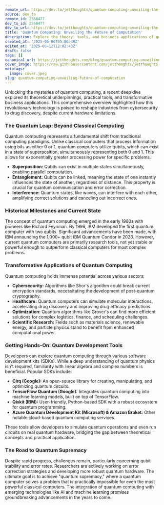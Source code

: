 ```yaml
---
remote_url: https://dev.to/jetthoughts/quantum-computing-unveiling-the-future-of-computation-37b2
source: dev_to
remote_id: 2568477
dev_to_id: 2568477
dev_to_url: https://dev.to/jetthoughts/quantum-computing-unveiling-the-future-of-computation-37b2
title: 'Quantum Computing: Unveiling the Future of Computation'
description: Explore the theory, tools, and business applications of quantum computing, from its fundamental principles to its potential to revolutionize industries like cybersecurity and drug discovery.
created_at: '2025-06-06T05:00:48Z'
edited_at: '2025-06-12T12:02:43Z'
draft: false
tags: []
canonical_url: https://jetthoughts.com/blog/quantum-computing-unveiling-future-of-computation/
cover_image: https://raw.githubusercontent.com/jetthoughts/jetthoughts.github.io/master/content/blog/quantum-computing-unveiling-future-of-computation/cover.jpeg
metatags:
  image: cover.jpeg
slug: quantum-computing-unveiling-future-of-computation
---
```

Unlocking the mysteries of quantum computing, a recent deep dive explored its theoretical underpinnings, practical tools, and transformative business applications. This comprehensive overview highlighted how this revolutionary technology is poised to reshape industries from cybersecurity to drug discovery, despite current hardware limitations.

### The Quantum Leap: Beyond Classical Computing

Quantum computing represents a fundamental shift from traditional computing paradigms. Unlike classical computers that process information using bits as either 0 or 1, quantum computers utilize qubits, which can exist in a state of superposition, simultaneously representing both 0 and 1. This allows for exponentially greater processing power for specific problems.

*   **Superposition:** Qubits can exist in multiple states simultaneously, enabling parallel computation.
*   **Entanglement:** Qubits can be linked, meaning the state of one instantly influences the state of another, regardless of distance. This property is crucial for quantum communication and error correction.
*   **Interference:** Quantum states, like waves, can interfere with each other, amplifying correct solutions and canceling out incorrect ones.

### Historical Milestones and Current State

The concept of quantum computing emerged in the early 1980s with pioneers like Richard Feynman. By 1996, IBM developed the first quantum computer with two qubits. Significant advancements have been made, with IBM announcing the 1,000+ qubit IBM Quantum Condor in 2023. However, current quantum computers are primarily research tools, not yet stable or powerful enough to outperform classical computers for most complex problems.

### Transformative Applications of Quantum Computing

Quantum computing holds immense potential across various sectors:

*   **Cybersecurity:** Algorithms like Shor's algorithm could break current encryption standards, necessitating the development of post-quantum cryptography.
*   **Healthcare:** Quantum computers can simulate molecular interactions, accelerating drug discovery and improving drug efficacy predictions.
*   **Optimization:** Quantum algorithms like Grover's can find more efficient solutions for complex logistics, finance, and scheduling challenges.
*   **Scientific Research:** Fields such as materials science, renewable energy, and particle physics stand to benefit from enhanced computational power.

### Getting Hands-On: Quantum Development Tools

Developers can explore quantum computing through various software development kits (SDKs). While a deep understanding of quantum physics isn't required, familiarity with linear algebra and complex numbers is beneficial. Popular SDKs include:

*   **Cirq (Google):** An open-source library for creating, manipulating, and optimizing quantum circuits.
*   **TensorFlow Quantum (Google):** Integrates quantum computing into machine learning models, built on top of TensorFlow.
*   **Qiskit (IBM):** User-friendly, Python-based SDK with a robust ecosystem for quantum programming.
*   **Azure Quantum Development Kit (Microsoft) & Amazon Braket:** Other notable cloud-based quantum computing services.

These tools allow developers to simulate quantum operations and even run circuits on real quantum hardware, bridging the gap between theoretical concepts and practical application.

### The Road to Quantum Supremacy

Despite rapid progress, challenges remain, particularly concerning qubit stability and error rates. Researchers are actively working on error correction strategies and developing more robust quantum hardware. The ultimate goal is to achieve "quantum supremacy," where a quantum computer solves a problem that is practically impossible for even the most powerful classical computers. The integration of quantum computing with emerging technologies like AI and machine learning promises groundbreaking advancements in the years to come.
